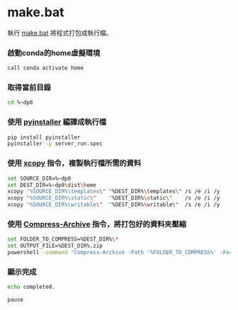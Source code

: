 
# make.bat
執行 [make.bat] 將程式打包成執行檔。

### 啟動conda的home虛擬環境
```bash
call conda activate home
```

### 取得當前目錄
```bash
cd %~dp0
```

### 使用 [pyinstaller] 編譯成執行檔
```bash
pip install pyinstaller
pyinstaller -y server_run.spec
```

### 使用 [xcopy] 指令，複製執行檔所需的資料
```bash
set SOURCE_DIR=%~dp0
set DEST_DIR=%~dp0\dist\home
xcopy "%SOURCE_DIR%\templates\" "%DEST_DIR%\templates\" /s /e /i /y
xcopy "%SOURCE_DIR%\static\" 	"%DEST_DIR%\static\" 	/s /e /i /y
xcopy "%SOURCE_DIR%\writable\" 	"%DEST_DIR%\writable\" 	/s /e /i /y
```

### 使用 [Compress-Archive] 指令，將打包好的資料夾壓縮
```bash
set FOLDER_TO_COMPRESS=%DEST_DIR%\*
set OUTPUT_FILE=%DEST_DIR%.zip
powershell -command "Compress-Archive -Path '%FOLDER_TO_COMPRESS%' -Force -DestinationPath '%OUTPUT_FILE%'"
```

### 顯示完成
```bash
echo completed.

pause
```

[make.bat]: ../make.bat
[pyinstaller]: https://pypi.org/project/pyinstaller/
[xcopy]: https://learn.microsoft.com/en-us/windows-server/administration/windows-commands/xcopy
[compress-archive]: https://learn.microsoft.com/en-us/powershell/module/microsoft.powershell.archive/compress-archive?view=powershell-7.4